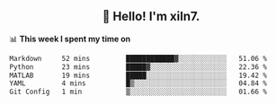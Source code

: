 <h2 align="center">👋 Hello! I'm xiln7.</h2>

📊 **This week I spent my time on**
<!--START_SECTION:waka-->

```txt
Markdown     52 mins         ████████████▓░░░░░░░░░░░░   51.06 %
Python       23 mins         █████▓░░░░░░░░░░░░░░░░░░░   22.36 %
MATLAB       19 mins         █████░░░░░░░░░░░░░░░░░░░░   19.42 %
YAML         4 mins          █▒░░░░░░░░░░░░░░░░░░░░░░░   04.84 %
Git Config   1 min           ▒░░░░░░░░░░░░░░░░░░░░░░░░   01.66 %
```

<!--END_SECTION:waka-->



